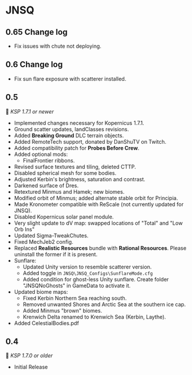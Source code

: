 # JNSQ

## 0.65 Change log
 * Fix issues with chute not deploying.
## 0.6 Change log
 * Fix sun flare exposure with scatterer installed.
## 0.5
:bookmark: *KSP 1.7.1  or newer*
* Implemented changes necessary for Kopernicus 1.7.1.
* Ground scatter updates, landClasses revisions.
* Added **Breaking Ground** DLC terrain objects.
* Added RemoteTech support, donated by DanShuTV on Twitch.
* Added compatibility patch for **Probes Before Crew**.
* Added optional mods:
  * FinalFrontier ribbons.
* Revised surface textures and tiling, deleted CTTP.
* Disabled spherical mesh for some bodies.
* Adjusted Kerbin's brightness, saturation and contrast.
* Darkened surface of Dres.
* Retextured Minmus and Hamek; new biomes.
* Modified orbit of Minmus; added alternate stable orbit for Principia.
* Made Kronometer compatible with ReScale (not currently updated for JNSQ).
* Disabled Kopernicus solar panel module.
* Very slight update to dV map: swapped locations of "Total" and "Low Orb Ins"
* Updated Sigma-TweakChutes.
* Fixed MechJeb2 config.
* Replaced **Realistic Resources** bundle with **Rational Resources**. Please uninstall the former if it is present.
* Sunflare:
  * Updated Unity version to resemble scatterer version.
  * Added toggle in `JNSQ\JNSQ_Configs\SunflareMode.cfg`
  * Added condition for ghost-less Unity sunflare. Create folder "JNSQNoGhosts" in GameData to activate it.
* Updated biome maps:
  * Fixed Kerbin Northern Sea reaching south.
  * Removed unwanted Shores and Arctic Sea at the southern ice cap.
  * Added Minmus "brown" biomes.
  * Krenwich Delta renamed to Krenwich Sea (Kerbin, Laythe).
* Added CelestialBodies.pdf
  
## 0.4
:bookmark: *KSP 1.7.0 or older*
* Initial Release

